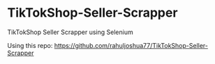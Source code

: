 # TikTokShop-Seller-Scrapper
TikTokShop Seller Scrapper using Selenium

Using this repo: https://github.com/rahuljoshua77/TikTokShop-Seller-Scrapper
